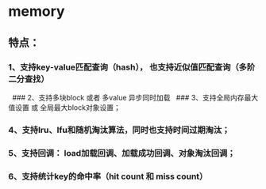# memory
## 特点： 
   ### 1、支持key-value匹配查询（hash）， 也支持近似值匹配查询（多阶二分查找）
   ### 2、支持多块block 或者 多value 异步同时加载
   ### 3、支持全局内存最大值设置 或 全局最大block对象设置；
   ### 4、支持lru、lfu和随机淘汰算法，同时也支持时间过期淘汰；
   ### 5、支持回调： load加载回调、加载成功回调、对象淘汰回调；
   ### 6、支持统计key的命中率（hit count 和 miss count）
